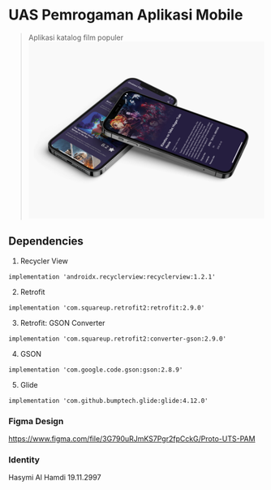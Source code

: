 # UAS Pemrogaman Aplikasi Mobile
> Aplikasi katalog film populer
![Prototype Movie Catalog](https://github.com/zxyvyx/MovieCatalog/blob/master/img/mockup.png)

## Dependencies

1. Recycler View
```
implementation 'androidx.recyclerview:recyclerview:1.2.1'
```
2. Retrofit
```
implementation 'com.squareup.retrofit2:retrofit:2.9.0'
```
3. Retrofit: GSON Converter
```
implementation 'com.squareup.retrofit2:converter-gson:2.9.0'
```
4. GSON
```
implementation 'com.google.code.gson:gson:2.8.9'
```
5. Glide
```
implementation 'com.github.bumptech.glide:glide:4.12.0'
```

### Figma Design
https://www.figma.com/file/3G790uRJmKS7Pgr2fpCckG/Proto-UTS-PAM


### Identity
Hasymi Al Hamdi
19.11.2997
